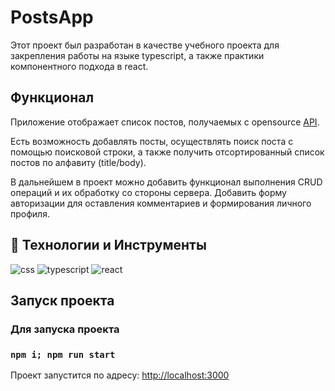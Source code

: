 # PostsApp

Этот проект был разработан в качестве учебного проекта для закрепления работы на языке typescript, а также практики компонентного подхода в react.

## Функционал

Приложение отображает список постов, получаемых с opensource [API](https://jsonplaceholder.typicode.com/).

Есть возможность добавлять посты, осуществлять поиск поста с помощью поисковой строки, а также получить отсортированный список постов по алфавиту (title/body).

В дальнейшем в проект можно добавить функционал выполнения CRUD операций и их обработку со стороны сервера. Добавить форму авторизации для оставления комментариев и формирования личного профиля.

## 🔧 Технологии и Инструменты
<div>
    <img src="https://img.shields.io/badge/-CSS-000000?style=for-the-badge&logo=CSS3&logoColor=548fc7" alt="css"/>
    <img src="https://img.shields.io/badge/-TYPESCRIPT-000000?style=for-the-badge&logo=typescript" alt="typescript"/>
    <img src="https://img.shields.io/badge/-REACT-000000?style=for-the-badge&logo=REACT" alt="react"/>
</div>

## Запуск проекта
### Для запуска проекта 
### `npm i; npm run start`


Проект запустится по адресу: [http://localhost:3000](http://localhost:3000)